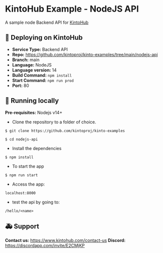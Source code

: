 # KintoHub Example - NodeJS API

A sample node Backend API for [KintoHub](https://kintohub.com)

## :rocket: Deploying on KintoHub

- **Service Type:** Backend API
- **Repo:** https://github.com/kintoproj/kinto-examples/tree/main/nodejs-api
- **Branch:** main
- **Language:** NodeJS
- **Language version:** 14
- **Build Command:** `npm install`
- **Start Command:** `npm run prod`
- **Port:** 80

## :hammer: Running locally

**Pre-requisites:** Nodejs v14+

- Clone the repository to a folder of choice.

```
$ git clone https://github.com/kintoproj/kinto-examples

$ cd nodejs-api
```

- Install the dependencies

```
$ npm install
```

- To start the app

```
$ npm run start
```
 
- Access the app:
```
localhost:8000
```

- test the api by going to:
```
/hello/<name>
```

## :ambulance: Support

**Contact us:** https://www.kintohub.com/contact-us
**Discord:** https://discordapp.com/invite/E2CMjKP
